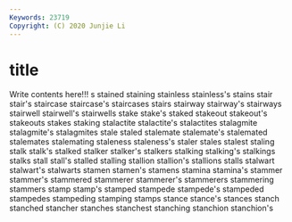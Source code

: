 ```yaml
---
Keywords: 23719
Copyright: (C) 2020 Junjie Li
---
```


# title

Write contents here!!!
s 
stained 
staining 
stainless 
stainless's 
stains 
stair 
stair's 
staircase
staircase's 
staircases 
stairs 
stairway 
stairway's 
stairways 
stairwell 
stairwell's 
stairwells 
stake
stake's 
staked 
stakeout 
stakeout's 
stakeouts 
stakes 
staking 
stalactite 
stalactite's 
stalactites
stalagmite 
stalagmite's 
stalagmites 
stale 
staled 
stalemate 
stalemate's 
stalemated 
stalemates 
stalemating
staleness 
staleness's 
staler 
stales 
stalest 
staling 
stalk 
stalk's 
stalked 
stalker
stalker's 
stalkers 
stalking 
stalking's 
stalkings 
stalks 
stall 
stall's 
stalled 
stalling
stallion 
stallion's 
stallions 
stalls 
stalwart 
stalwart's 
stalwarts 
stamen 
stamen's 
stamens
stamina 
stamina's 
stammer 
stammer's 
stammered 
stammerer 
stammerer's 
stammerers 
stammering 
stammers
stamp 
stamp's 
stamped 
stampede 
stampede's 
stampeded 
stampedes 
stampeding 
stamping 
stamps
stance 
stance's 
stances 
stanch 
stanched 
stancher 
stanches 
stanchest 
stanching 
stanchion
stanchion's 
